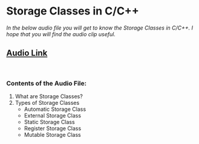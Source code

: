 # Storage Classes in C/C++
 *In the below audio file you will get to know the Storage Classes in C/C++.*
  *I hope that you will find the audio clip useful.*
<br>
## [Audio Link](https://drive.google.com/file/d/1njzh75I11yKrGcWjVKXUIDw-popa_mf4/view?usp=sharing)
<br>

### Contents of the Audio File:
1. What are Storage Classes?
2. Types of Storage Classes
   - Automatic Storage Class
   - External Storage Class
   - Static Storage Class
   - Register Storage Class
   - Mutable Storage Class

<br>
